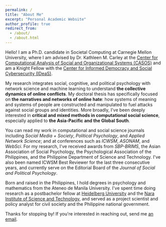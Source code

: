 ```yaml
---
permalink: /
title: "About Me"
excerpt: "Personal Academic Website"
author_profile: true
redirect_from: 
  - /about/
  - /about.html
---
```


Hello! I am a Ph.D. candidate in Societal Computing at Carnegie Mellon University, where I am advised by Dr. Kathleen M. Carley at the <a href = "https://www.cmu.edu/casos-center" target = "_blank">Center for Computational Analysis of Social and Organizational Systems (CASOS)</a> and am a Knight Fellow with the <a href = "https://www.cmu.edu/ideas-social-cybersecurity/index.html" target = "_blank">Center for Informed Democracy and Social Cybersecurity (IDeaS)</a>.

My research integrates social, cognitive, and political psychology with network science and machine learning to understand **the collective dynamics of online conflicts**. My doctoral thesis has specifically focused on **the narratives and networks of online hate**: how systems of meaning and systems of people are constructed and manipulated to fuel attacks against social groups and identities. More broadly, I've been deeply interested in **critical and mixed methods in computational social science**, especially applied to **the Asia-Pacific and the Global South**. 

You can read my work in computational and social science journals including _Social Media + Society_, _Political Psychology_, and _Applied Network Science_; and at conferences such as _ICWSM_, _ASONAM_, and _WebSci_. For my research, I've received awards from _SBP-BRIMS_, the Asian Association of Social Psychology, the Psychological Association of the Philippines, and the Philippine Department of Science and Technology. I've also been named ICWSM Best Reviewer for the last three consecutive years, and currently serve on the Editorial Board of the <i>Journal of Social and Political Psychology</i>.

Born and raised in the Philippines, I hold degrees in psychology and mathematics from the Ateneo de Manila University. I've spent time doing research as a postbachelor fellow at <a href = "https://www.cl.uni-heidelberg.de/statnlpgroup/members/" target = "_blank">Heidelberg University</a> and the <a href = "https://isw3.naist.jp/Research/cs-ubi-en.html" target = "_blank">Nara Institute of Science and Technology</a>, and served as a project scientist and policy analyst for civil society and the Philippine national government. 

Thanks for stopping by! If you're interested in reaching out, send me <a href = "mailto:juyheng@cs.cmu.edu" target = "_blank">an email</a>.
